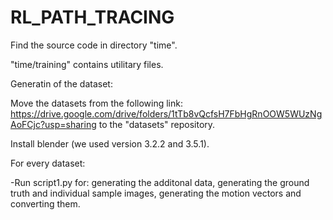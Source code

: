 # RL_PATH_TRACING
Find the source code in directory "time".

"time/training" contains utilitary files.

Generatin of the dataset:

Move the datasets from the following link: https://drive.google.com/drive/folders/1tTb8vQcfsH7FbHgRnOOW5WUzNgAoFCjc?usp=sharing to the "datasets" repository.

Install blender (we used version 3.2.2 and 3.5.1).

For every dataset:

-Run script1.py for: generating the additonal data, generating the ground truth and individual sample images, generating the motion vectors and converting them.

